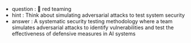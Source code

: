 - question : 🔴 red teaming
- hint : Think about simulating adversarial attacks to test system security
- answer : A systematic security testing methodology where a team simulates adversarial attacks to identify vulnerabilities and test the effectiveness of defensive measures in AI systems